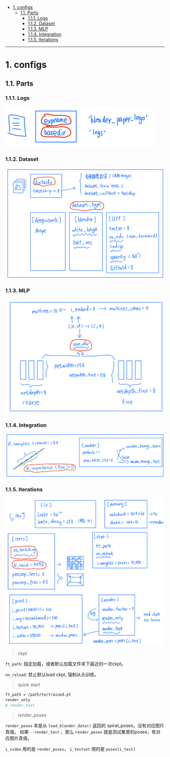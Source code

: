 - [1. configs](#1-configs)
  - [1.1. Parts](#11-parts)
    - [1.1.1. Logs](#111-logs)
    - [1.1.2. Dataset](#112-dataset)
    - [1.1.3. MLP](#113-mlp)
    - [1.1.4. Integration](#114-integration)
    - [1.1.5. Iterations](#115-iterations)

---
# 1. configs

## 1.1. Parts

### 1.1.1. Logs

![图 1](../images/de3f5daeb08d3a2541193c204ea9dce84d2c9a87f5051927185ab75b7dd00a46.png)  

### 1.1.2. Dataset

![图 2](../images/401ebbe044c52ad8afc7e2cf5e2382eae63d2ad9effac305666f434552b5fa7e.png)  

### 1.1.3. MLP

![图 3](../images/fbfc884acb13f75a226527b06cefb3147aac1dfca40b8c0271e7eeea5e4c5548.png)  

### 1.1.4. Integration

![图 4](../images/9904ff7aab2003cccf76a87e37a673e63d2ee3eff37780c149cc64d8436c2e40.png)  

### 1.1.5. Iterations

![图 5](../images/327f572110e7a25d4a87bd7ffc5548dda4be85aea371aa5c2246e9574b3793d1.png)  

> ckpt

`ft_path`: 指定加载，或者默认加载文件夹下最近的一次ckpt。

`no_reload`: 禁止默认load ckpt, 强制从头训练。

> quick start

```bash
ft_path = /path/to/trained.pt
render_only
# render_test
```

> render_poses

`render_poses` 本是从 `load_blender_data()` 返回的 spiral_poses，没有对应图片真值。
如果 `--render_test` ，那么 `render_poses` 就是测试集里的poses，有对应图片真值。

`i_video` 用的是 `render_poses`， `i_testset` 用的是 `poses[i_test]`